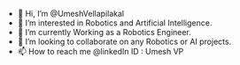 - 👋 Hi, I’m @UmeshVellapilakal
- 👀 I’m interested in Robotics and Artificial Intelligence.
- 🌱 I’m currently Working as a Robotics Engineer.
- 💞️ I’m looking to collaborate on any Robotics or AI projects.
- 📫 How to reach me @linkedIn ID : Umesh VP

<!---
UmeshVellapilakal/UmeshVellapilakal is a ✨ special ✨ repository because its `README.md` (this file) appears on your GitHub profile.
You can click the Preview link to take a look at your changes.
--->
